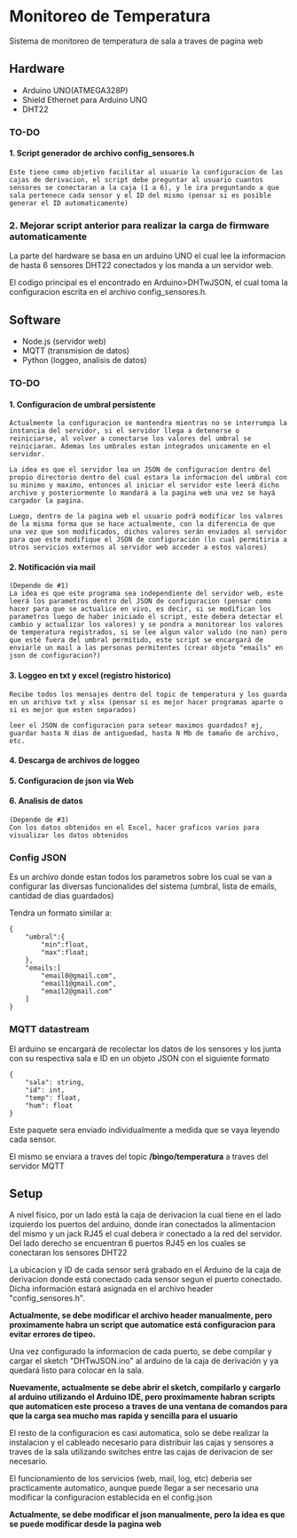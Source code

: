 # Monitoreo de Temperatura
Sistema de monitoreo de temperatura de sala a traves de pagina web

## Hardware
* Arduino UNO(ATMEGA328P)
* Shield Ethernet para Arduino UNO
* DHT22

### TO-DO
#### 1. Script generador de archivo config_sensores.h
    Este tiene como objetivo facilitar al usuario la configuracion de las cajas de derivacion, el script debe preguntar al usuario cuantos sensores se conectaran a la caja (1 a 6), y le ira preguntando a que sala pertenece cada sensor y el ID del mismo (pensar si es posible generar el ID automaticamente)

### 2. Mejorar script anterior para realizar la carga de firmware automaticamente 

La parte del hardware se basa en un arduino UNO el cual lee la informacion de hasta 6 sensores DHT22 conectados y los manda a un servidor web.

El codigo principal es el encontrado en Arduino>DHTwJSON, el cual toma la configuracion escrita en el archivo config_sensores.h.

## Software
* Node.js (servidor web)
* MQTT (transmision de datos)
* Python (loggeo, analisis de datos)

### TO-DO
#### 1. Configuracion de umbral persistente
    Actualmente la configuracion se mantendra mientras no se interrumpa la instancia del servidor, si el servidor llega a detenerse o reiniciarse, al volver a conectarse los valores del umbral se reiniciaran. Ademas los umbrales estan integrados unicamente en el servidor.

    La idea es que el servidor lea un JSON de configuracion dentro del propio directorio dentro del cual estara la informacion del umbral con su minimo y maximo, entonces al iniciar el servidor este leerá dicho archivo y posteriormente lo mandará a la pagina web una vez se hayá cargador la pagina.

    Luego, dentro de la pagina web el usuario podrá modificar los valores de la misma forma que se hace actualmente, con la diferencia de que una vez que son modificados, dichos valores serán enviados al servidor para que este modifique el JSON de configuración (lo cual permitiria a otros servicios externos al servidor web acceder a estos valores)

#### 2. Notificación via mail
    (Depende de #1)
    La idea es que este programa sea independiente del servidor web, este leerá los parametros dentro del JSON de configuracion (pensar como hacer para que se actualice en vivo, es decir, si se modifican los parametros luego de haber iniciado el script, este debera detectar el cambio y actualizar los valores) y se pondra a monitorear los valores de temperatura registrados, si se lee algun valor valido (no nan) pero que esté fuera del umbral permitido, este script se encargará de enviarle un mail a las personas permitentes (crear objeto "emails" en json de configuracion?)

#### 3. Loggeo en txt y excel (registro historico)
    Recibe todos los mensajes dentro del topic de temperatura y los guarda en un archivo txt y xlsx (pensar si es mejor hacer programas aparte o si es mejor que esten separados)

    leer el JSON de configuracion para setear maximos guardados? ej, guardar hasta N dias de antiguedad, hasta N Mb de tamaño de archivo, etc.

#### 4. Descarga de archivos de loggeo

#### 5. Configuracion de json via Web

#### 6. Analisis de datos
    (Depende de #3)
    Con los datos obtenidos en el Excel, hacer graficos varios para visualizar los datos obtenidos


### Config JSON
Es un archivo donde estan todos los parametros sobre los cual se van a configurar las diversas funcionalides del sistema (umbral, lista de emails, cantidad de dias guardados)

Tendra un formato similar a:

```
{
    "umbral":{
        "min":float,
        "max":float;
    },
    "emails:[
        "email0@gmail.com",
        "email1@gmail.com",
        "email2@gmail.com"
    ]
}
```

### MQTT datastream
El arduino se encargará de recolectar los datos de los sensores y los junta con su respectiva sala e ID en un objeto JSON con el siguiente formato
```
{
    "sala": string,
    "id": int,
    "temp": float,
    "hum": float
}
```
Este paquete sera enviado individualmente a medida que se vaya leyendo cada sensor.

El mismo se enviara a traves del topic **/bingo/temperatura** a traves del servidor MQTT

## Setup
A nivel fisico, por un lado está la caja de derivacion la cual tiene en el lado izquierdo los puertos del arduino, donde iran conectados la alimentacion del mismo y un jack RJ45 el cual debera ir conectado a la red del servidor.
Del lado derecho se encuentran 6 puertos RJ45 en los cuales se conectaran los sensores DHT22

La ubicacion y ID de cada sensor será grabado en el Arduino de la caja de derivacion donde está conectado cada sensor segun el puerto conectado. Dicha información estará asignada en el archivo header "config_sensores.h".

**Actualmente, se debe modificar el archivo header manualmente, pero proximamente habra un script que automatice está configuracion para evitar errores de tipeo.**

Una vez configurado la informacion de cada puerto, se debe compilar y cargar el sketch "DHTwJSON.ino" al arduino de la caja de derivación y ya quedará listo para colocar en la sala.

**Nuevamente, actualmente se debe abrir el sketch, compilarlo y cargarlo al arduino utilizando el Arduino IDE, pero proximamente habran scripts que automaticen este proceso a traves de una ventana de comandos para que la carga sea mucho mas rapida y sencilla para el usuario**

El resto de la configuracion es casi automatica, solo se debe realizar la instalacion y el cableado necesario para distribuir las cajas y sensores a traves de la sala utilizando switches entre las cajas de derivacion de ser necesario.

El funcionamiento de los servicios (web, mail, log, etc) deberia ser practicamente automatico, aunque puede llegar a ser necesario una modificar la configuracion establecida en el config.json

**Actualmente, se debe modificar el json manualmente, pero la idea es que se puede modificar desde la pagina web**



